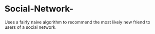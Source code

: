 # Social-Network-
Uses a fairly naive algorithm to recommend the most likely new friend to users of a social network.
